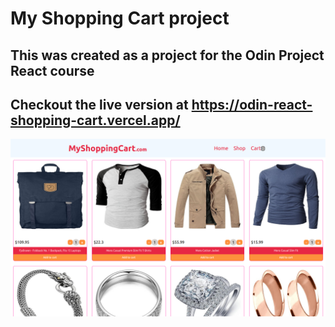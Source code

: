 # My Shopping Cart project
## This was created as a project for the Odin Project React course
## Checkout the live version at https://odin-react-shopping-cart.vercel.app/
![Screenshot](image.png)
